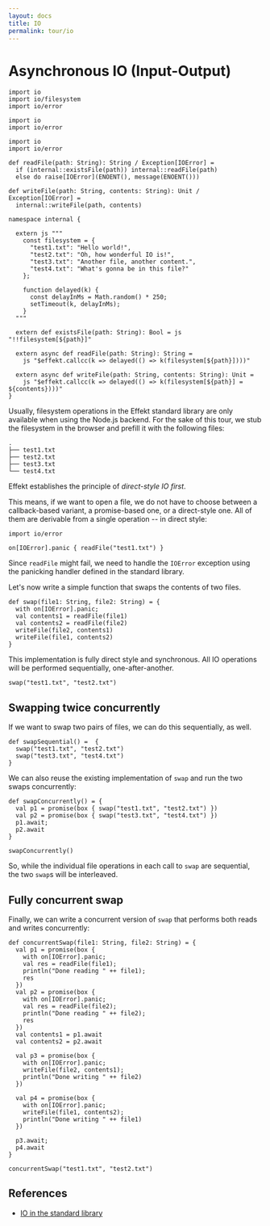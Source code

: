 ```yaml
---
layout: docs
title: IO
permalink: tour/io
---
```


# Asynchronous IO (Input-Output)

```effekt:ignore
import io
import io/filesystem
import io/error
```

```effekt:prelude:hide
import io
import io/error
```

```effekt:hide
import io
import io/error

def readFile(path: String): String / Exception[IOError] =
  if (internal::existsFile(path)) internal::readFile(path)
  else do raise[IOError](ENOENT(), message(ENOENT()))

def writeFile(path: String, contents: String): Unit / Exception[IOError] =
  internal::writeFile(path, contents)

namespace internal {

  extern js """
    const filesystem = {
      "test1.txt": "Hello world!",
      "test2.txt": "Oh, how wonderful IO is!",
      "test3.txt": "Another file, another content.",
      "test4.txt": "What's gonna be in this file?"
    };

    function delayed(k) {
      const delayInMs = Math.random() * 250;
      setTimeout(k, delayInMs);
    }
  """

  extern def existsFile(path: String): Bool = js "!!filesystem[${path}]"

  extern async def readFile(path: String): String =
    js "$effekt.callcc(k => delayed(() => k(filesystem[${path}])))"

  extern async def writeFile(path: String, contents: String): Unit =
    js "$effekt.callcc(k => delayed(() => k(filesystem[${path}] = ${contents})))"
}

```
Usually, filesystem operations in the Effekt standard library are only available when using the Node.js backend.
For the sake of this tour, we stub the filesystem in the browser and prefill it with the following files:

```text
.
├── test1.txt
├── test2.txt
├── test3.txt
└── test4.txt
```

Effekt establishes the principle of _direct-style IO first_.

This means, if we want to open a file, we do not have to choose between a callback-based variant, a promise-based one, or a direct-style one. All of them are derivable from a single operation -- in direct style:

```effekt:prelude:hide
import io/error
```
```effekt:repl
on[IOError].panic { readFile("test1.txt") }
```

Since `readFile` might fail, we need to handle the `IOError` exception using the panicking handler defined in the standard library.

Let's now write a simple function that swaps the contents of two files.

```
def swap(file1: String, file2: String) = {
  with on[IOError].panic;
  val contents1 = readFile(file1)
  val contents2 = readFile(file2)
  writeFile(file2, contents1)
  writeFile(file1, contents2)
}
```
This implementation is fully direct style and synchronous. All IO operations will be performed sequentially, one-after-another.
```effekt:repl
swap("test1.txt", "test2.txt")
```

## Swapping twice concurrently
If we want to swap two pairs of files, we can do this sequentially, as well.
```
def swapSequential() =  {
  swap("test1.txt", "test2.txt")
  swap("test3.txt", "test4.txt")
}
```
We can also reuse the existing implementation of `swap` and run the two swaps concurrently:
```
def swapConcurrently() = {
  val p1 = promise(box { swap("test1.txt", "test2.txt") })
  val p2 = promise(box { swap("test3.txt", "test4.txt") })
  p1.await;
  p2.await
}
```
```effekt:repl
swapConcurrently()
```
So, while the individual file operations in each call to `swap` are sequential, the two
`swap`s will be interleaved.

## Fully concurrent swap
Finally, we can write a concurrent version of `swap` that performs both reads and writes concurrently:
```
def concurrentSwap(file1: String, file2: String) = {
  val p1 = promise(box {
    with on[IOError].panic;
    val res = readFile(file1);
    println("Done reading " ++ file1);
    res
  })
  val p2 = promise(box {
    with on[IOError].panic;
    val res = readFile(file2);
    println("Done reading " ++ file2);
    res
  })
  val contents1 = p1.await
  val contents2 = p2.await

  val p3 = promise(box {
    with on[IOError].panic;
    writeFile(file2, contents1);
    println("Done writing " ++ file2)
  })

  val p4 = promise(box {
    with on[IOError].panic;
    writeFile(file1, contents2);
    println("Done writing " ++ file1)
  })

  p3.await;
  p4.await
}
```
```effekt:repl
concurrentSwap("test1.txt", "test2.txt")
```

## References

- [IO in the standard library](https://github.com/effekt-lang/effekt/tree/master/libraries/common/io)
